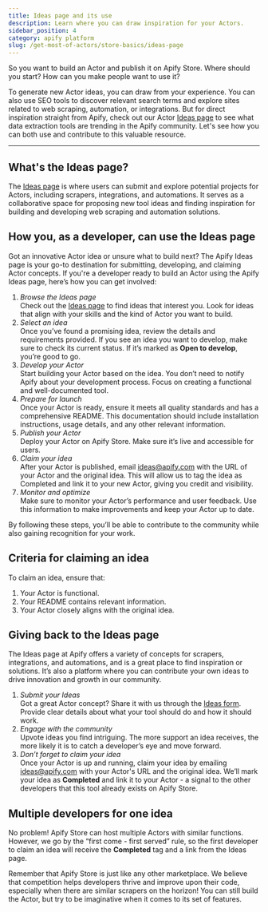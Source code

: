 ```yaml
---
title: Ideas page and its use
description: Learn where you can draw inspiration for your Actors.
sidebar_position: 4
category: apify platform
slug: /get-most-of-actors/store-basics/ideas-page
---
```


So you want to build an Actor and publish it on Apify Store. Where should you start? How can you make people want to use it?

To generate new Actor ideas, you can draw from your experience. You can also use SEO tools to discover relevant search terms and explore sites related to web scraping, automation, or integrations. But for direct inspiration straight from Apify, check out our Actor [Ideas page](https://apify.com/ideas) to see what data extraction tools are trending in the Apify community. Let's see how you can both use and contribute to this valuable resource.

---

## What's the Ideas page?

The [Ideas page](https://apify.com/ideas) is where users can submit and explore potential projects for Actors, including scrapers, integrations, and automations. It serves as a collaborative space for proposing new tool ideas and finding inspiration for building and developing web scraping and automation solutions.

## How you, as a developer, can use the Ideas page

Got an innovative Actor idea or unsure what to build next? The Apify Ideas page is your go-to destination for submitting, developing, and claiming Actor concepts. If you're a developer ready to build an Actor using the Apify Ideas page, here’s how you can get involved:

1. _Browse the Ideas page_<br/>
    Check out the [Ideas page](https://apify.com/ideas) to find ideas that interest you. Look for ideas that align with your skills and the kind of Actor you want to build.
2. _Select an idea_<br/>
    Once you’ve found a promising idea, review the details and requirements provided. If you see an idea you want to develop, make sure to check its current status. If it’s marked as **Open to develop**, you’re good to go.
3. _Develop your Actor_<br/>
    Start building your Actor based on the idea. You don’t need to notify Apify about your development process. Focus on creating a functional and well-documented tool.
4. _Prepare for launch_<br/>
    Once your Actor is ready, ensure it meets all quality standards and has a comprehensive README. This documentation should include installation instructions, usage details, and any other relevant information.
5. _Publish your Actor_<br/>
    Deploy your Actor on Apify Store. Make sure it’s live and accessible for users.
6. _Claim your idea_<br/>
    After your Actor is published, email [ideas@apify.com](mailto:ideas@apify.com) with the URL of your Actor and the original idea. This will allow us to tag the idea as Completed and link it to your new Actor, giving you credit and visibility.
7. _Monitor and optimize_<br/>
    Make sure to monitor your Actor’s performance and user feedback. Use this information to make improvements and keep your Actor up to date.

By following these steps, you’ll be able to contribute to the community while also gaining recognition for your work.

## Criteria for claiming an idea

To claim an idea, ensure that:

1. Your Actor is functional.
2. Your README contains relevant information.
3. Your Actor closely aligns with the original idea.

## Giving back to the Ideas page

The Ideas page at Apify offers a variety of concepts for scrapers, integrations, and automations, and is a great place to find inspiration or solutions. It’s also a platform where you can contribute your own ideas to drive innovation and growth in our community.

1. _Submit your Ideas_<br/>
    Got a great Actor concept? Share it with us through the [Ideas form](https://apify.typeform.com/to/BNON8poB#source=ideas). Provide clear details about what your tool should do and how it should work.
2. _Engage with the community_<br/>
    Upvote ideas you find intriguing. The more support an idea receives, the more likely it is to catch a developer’s eye and move forward.
3. _Don’t forget to claim your idea_<br/>
    Once your Actor is up and running, claim your idea by emailing [ideas@apify.com](mailto:ideas@apify.com) with your Actor's URL and the original idea. We’ll mark your idea as **Completed** and link it to your Actor - a signal to the other developers that this tool already exists on Apify Store.

## Multiple developers for one idea

No problem! Apify Store can host multiple Actors with similar functions. However, we go by the “first come - first served” rule, so the first developer to claim an idea will receive the **Completed** tag and a link from the Ideas page.

Remember that Apify Store is just like any other marketplace. We believe that competition helps developers thrive and improve upon their code, especially when there are similar scrapers on the horizon! You can still build the Actor, but try to be imaginative when it comes to its set of features.

